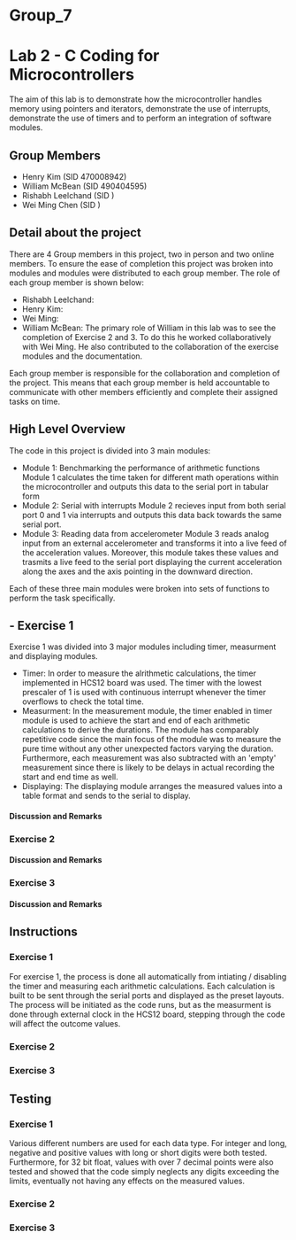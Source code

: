 # Group_7
# Lab 2 - C Coding for Microcontrollers

The aim of this lab is to demonstrate how the microcontroller handles memory using pointers and iterators, demonstrate the use of interrupts, demonstrate the use of timers and to perform an integration of software modules.

## Group Members

- Henry Kim (SID 470008942)
- William McBean (SID 490404595)
- Rishabh Leelchand (SID )
- Wei Ming Chen (SID )

## Detail about the project

There are 4 Group members in this project, two in person and two online members. To ensure the ease of completion this project was broken into modules and modules were distributed to each group member. The role of each group member is shown below:

- Rishabh Leelchand:
- Henry Kim:
- Wei Ming:
- William McBean: The primary role of William in this lab was to see the completion of Exercise 2 and 3. To do this he worked collaboratively with Wei Ming. He also contributed to the collaboration of the exercise modules and the documentation. 

Each group member is responsible for the collaboration and completion of the project. This means that each group member is held accountable to communicate with other members efficiently and complete their assigned tasks on time.

## High Level Overview

The code in this project is divided into 3 main modules:
- Module 1: Benchmarking the performance of arithmetic functions
Module 1 calculates the time taken for different math operations within the microcontroller and outputs this data to the serial port in tabular form
- Module 2: Serial with interrupts
Module 2 recieves input from both serial port 0 and 1 via interrupts and outputs this data back towards the same serial port.
- Module 3: Reading data from accelerometer
Module 3 reads analog input from an external accelerometer and transforms it into a live feed of the acceleration values. Moreover, this module takes these values and trasmits a live feed to the serial port displaying the current acceleration along the axes and the axis pointing in the downward direction.

Each of these three main modules were broken into sets of functions to perform the task specifically.

## - Exercise 1

Exercise 1 was divided into 3 major modules including timer, measurment and displaying modules.
- Timer: In order to measure the alrithmetic calculations, the timer implemented in HCS12 board was used. The timer with the lowest prescaler of 1 is used with continuous interrupt whenever the timer overflows to check the total time. 
- Measurment: In the measurement module, the timer enabled in timer module is used to achieve the start and end of each arithmetic calculations to derive the durations. The module has comparably repetitive code since the main focus of the module was to measure the pure time without any other unexpected factors varying the duration. Furthermore, each measurement was also subtracted with an 'empty' measurement since there is likely to be delays in actual recording the start and end time as well.
- Displaying: The displaying module arranges the measured values into a table format and sends to the serial to display.

#### Discussion and Remarks


### Exercise 2


#### Discussion and Remarks


### Exercise 3


#### Discussion and Remarks



## Instructions

### Exercise 1

For exercise 1, the process is done all automatically from intiating / disabling the timer and measuring each arithmetic calculations. Each calculation is built to be sent through the serial ports and displayed as the preset layouts. The process will be initiated as the code runs, but as the measurment is done through external clock in the HCS12 board, stepping through the code will affect the outcome values.

### Exercise 2


### Exercise 3



## Testing


### Exercise 1

Various different numbers are used for each data type. For integer and long, negative and positive values with long or short digits were both tested. Furthermore, for 32 bit float, values with over 7 decimal points were also tested and showed that the code simply neglects any digits exceeding the limits, eventually not having any effects on the measured values.

### Exercise 2


### Exercise 3


